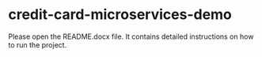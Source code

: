 # credit-card-microservices-demo

Please open the README.docx file. It contains detailed instructions on how to run the project.
